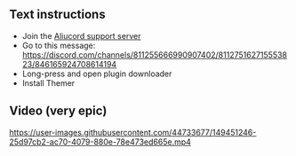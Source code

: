 ## Text instructions
- Join the [Aliucord support server](https://discord.gg/EsNDvBaHVU)
- Go to this message: https://discord.com/channels/811255666990907402/811275162715553823/846165924708614194
- Long-press and open plugin downloader
- Install Themer

## Video (very epic)
https://user-images.githubusercontent.com/44733677/149451246-25d97cb2-ac70-4079-880e-78e473ed665e.mp4

